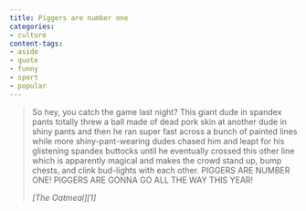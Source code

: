 ```yaml
---
title: Piggers are number one
categories:
- culture
content-tags:
- aside
- quote
- funny
- sport
- popular
---
```


> So hey, you catch the game last night?  This giant dude in spandex pants totally threw a ball made of dead pork skin at another dude in shiny pants and then he ran super fast across a bunch of painted lines while more shiny-pant-wearing dudes chased him and leapt for his glistening spandex buttocks until he eventually crossed this other line which is apparently magical and makes the crowd stand up, bump chests, and clink bud-lights with each other.  PIGGERS ARE NUMBER ONE!  PIGGERS ARE GONNA GO ALL THE WAY THIS YEAR!
> <footer><cite>[The Oatmeal][1]</cite></footer>

   [1]: http://theoatmeal.com/comics/working_home
